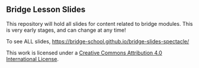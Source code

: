 ## Bridge Lesson Slides

This repository will hold all slides for content related to bridge modules. This is very early stages, 
and can change at any time!

To see ALL slides, https://bridge-school.github.io/bridge-slides-spectacle/

This work is licensed under a [Creative Commons Attribution 4.0 International License](https://creativecommons.org/licenses/by/4.0/).
